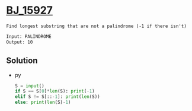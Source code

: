 # [BJ_15927](https://acmicpc.net/problem/15927)

```en
Find longest substring that are not a palindrome (-1 if there isn't)
```

```txt
Input: PALINDROME
Output: 10
```

## Solution

* py

  ```py
  S = input()
  if S == S[0]*len(S): print(-1)
  elif S != S[::-1]: print(len(S))
  else: print(len(S)-1)
  ```
